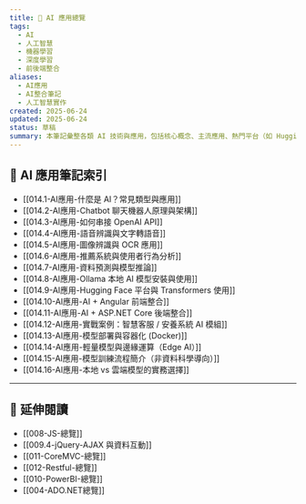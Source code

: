 ```yaml
---
title: 🤖 AI 應用總覽
tags:
  - AI
  - 人工智慧
  - 機器學習
  - 深度學習
  - 前後端整合
aliases:
  - AI應用
  - AI整合筆記
  - 人工智慧實作
created: 2025-06-24
updated: 2025-06-24
status: 草稿
summary: 本筆記彙整各類 AI 技術與應用，包括核心概念、主流應用、熱門平台（如 Hugging Face 與 Ollama）、前後端整合方式，以及實務部署與案例分析，協助開發者快速掌握 AI 在專案中的實作方法。
---
```


## 📘 AI 應用筆記索引

- [[014.1-AI應用-什麼是 AI？常見類型與應用]]
- [[014.2-AI應用-Chatbot 聊天機器人原理與架構]]
- [[014.3-AI應用-如何串接 OpenAI API]]
- [[014.4-AI應用-語音辨識與文字轉語音]]
- [[014.5-AI應用-圖像辨識與 OCR 應用]]
- [[014.6-AI應用-推薦系統與使用者行為分析]]
- [[014.7-AI應用-資料預測與模型推論]]
- [[014.8-AI應用-Ollama 本地 AI 模型安裝與使用]]
- [[014.9-AI應用-Hugging Face 平台與 Transformers 使用]]
- [[014.10-AI應用-AI + Angular 前端整合]]
- [[014.11-AI應用-AI + ASP.NET Core 後端整合]]
- [[014.12-AI應用-實戰案例：智慧客服 / 安養系統 AI 模組]]
- [[014.13-AI應用-模型部署與容器化 (Docker)]]
- [[014.14-AI應用-輕量模型與邊緣運算（Edge AI）]]
- [[014.15-AI應用-模型訓練流程簡介（非資料科學導向）]]
- [[014.16-AI應用-本地 vs 雲端模型的實務選擇]]

---

## 🔁 延伸閱讀

- [[008-JS-總覽]]
- [[009.4-jQuery-AJAX 與資料互動]]
- [[011-CoreMVC-總覽]]
- [[012-Restful-總覽]]
- [[010-PowerBI-總覽]]
- [[004-ADO.NET總覽]]
